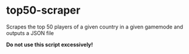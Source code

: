 # top50-scraper
Scrapes the top 50 players of a given country in a given gamemode and outputs a JSON file

**Do not use this script excessively!**
